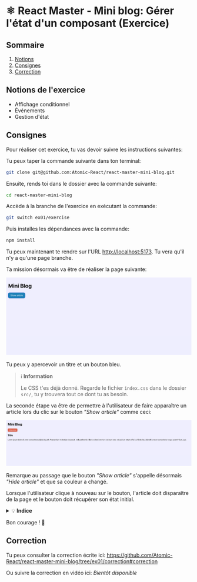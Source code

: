# ⚛️ React Master - Mini blog: Gérer l'état d'un composant (Exercice)

## Sommaire

1.   [Notions](#notions-de-lexercice)
2.   [Consignes](#consignes)
3.   [Correction](#correction)

## Notions de l'exercice

*   Affichage conditionnel
*   Événements
*   Gestion d'état

## Consignes

Pour réaliser cet exercice, tu vas devoir suivre les instructions suivantes:

Tu peux taper la commande suivante dans ton terminal:

```bash
git clone git@github.com:Atomic-React/react-master-mini-blog.git
```

Ensuite, rends toi dans le dossier avec la commande suivante:

```bash
cd react-master-mini-blog
```

Accède à la branche de l'exercice en exécutant la commande:

```bash
git switch ex01/exercise
```

Puis installes les dépendances avec la commande:

```bash
npm install
```

Tu peux maintenant te rendre sur l'URL <http://localhost:5173>. Tu vera qu'il n'y a qu'une page branche.

Ta mission désormais va être de réaliser la page suivante:

![Hidden article](docs/ex1_hidden_article.png)

Tu peux y apercevoir un titre et un bouton bleu.

> ℹ️ **Information**
>
> Le CSS t'es déjà donné. Regarde le fichier `index.css` dans le dossier `src/`, tu y trouvera tout ce dont tu as besoin.

La seconde étape va être de permettre à l'utilisateur de faire apparaître un article lors du clic sur le bouton _"Show article"_ comme ceci:

![Shown article](docs/ex1_shown_article.png)

Remarque au passage que le bouton _"Show article"_ s'appelle désormais _"Hide article"_ et que sa couleur a changé.

Lorsque l'utilisateur clique à nouveau sur le bouton, l'article doit disparaître de la page et le bouton doit récupérer son état initial.

<details>
 <summary>💡 <b>Indice</b></summary>

 > Pour pouvoir mettre à jour la vue suite au clic de l'utilisateur, tu as besoin de te renseigner sur le hook `useState`.
 >
 > Tu n'as pas besoin de savoir exactement ce qu'est un hook à ce stade. Pars seulement du principe qu'il s'agit d'une simple fonction.
 >
 > Tu vas également avoir besoin de comprendre ce qu'est le `state` d'un composant et pourquoi il est nécessaire.
 >
 > Voici le lien vers la documentation de React qui explique le rôle du `state`: <https://react.dev/learn/state-a-components-memory>
 >
 > Voici le lien vers la page de la documentation de React qui parle de `useState`: <https://react.dev/reference/react/useState>

</details>

Bon courage ! 💪

## Correction

Tu peux consulter la correction écrite ici: <https://github.com/Atomic-React/react-master-mini-blog/tree/ex01/correction#correction>

Ou suivre la correction en vidéo ici: _Bientôt disponible_
